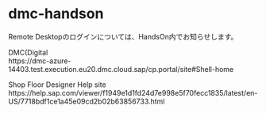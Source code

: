 # dmc-handson

Remote Desktopのログインについては、HandsOn内でお知らせします。
<p>
DMC(Digital <anufacturing Cloud)URL<br><br>
https://dmc-azure-14403.test.execution.eu20.dmc.cloud.sap/cp.portal/site#Shell-home
<p>
Shop Floor Designer Help site<br>
  https://help.sap.com/viewer/f1949e1d1fd24d7e998e5f70fecc1835/latest/en-US/7718bdf1ce1a45e09cd2b02b63856733.html
  <p>
